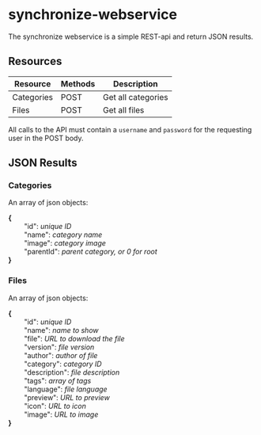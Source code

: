 synchronize-webservice
======================

The synchronize webservice is a simple REST-api and return JSON results.

Resources
---------

|Resource    | Methods    | Description        |
|------------|------------|--------------------|
|Categories  | POST       | Get all categories |
|Files       | POST       | Get all files      |

All calls to the API must contain a `username` and `password` for the requesting user in the POST body.

JSON Results
------------

### Categories
An array of json objects: 

**{**  
&emsp;&emsp; "id": *unique ID*  
&emsp;&emsp; "name": *category name*  
&emsp;&emsp; "image": *category image*  
&emsp;&emsp; "parentId": *parent category, or 0 for root*  
**}**

### Files
An array of json objects:

**{**  
&emsp;&emsp; "id": *unique ID*  
&emsp;&emsp; "name": *name to show*  
&emsp;&emsp; "file": *URL to download the file*  
&emsp;&emsp; "version": *file version*  
&emsp;&emsp; "author": *author of file*  
&emsp;&emsp; "category": *category ID*  
&emsp;&emsp; "description": *file description*  
&emsp;&emsp; "tags": *array of tags*  
&emsp;&emsp; "language": *file language*  
&emsp;&emsp; "preview": *URL to preview*  
&emsp;&emsp; "icon": *URL to icon*  
&emsp;&emsp; "image": *URL to image*  
**}**
